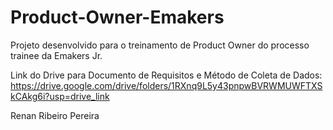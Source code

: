 # Product-Owner-Emakers
Projeto desenvolvido para o treinamento de Product Owner do processo trainee da Emakers Jr.

Link do Drive para Documento de Requisitos e Método de Coleta de Dados: https://drive.google.com/drive/folders/1RXnq9L5y43pnpwBVRWMUWFTXSkCAkg6i?usp=drive_link

Renan Ribeiro Pereira
